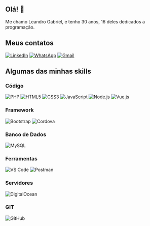 ## Olá! 👋

Me chamo Leandro Gabriel, e tenho 30 anos, 16 deles dedicados a programação.

## Meus contatos

[![LinkedIn](https://img.shields.io/badge/LinkedIn-0A66C2?&labelColor=0A66C2&logo=linkedin&logoColor=white&style=for-the-badge)](https://www.linkedin.com/in/leandro-gabriel-8276aa138/)
[![WhatsApp](https://img.shields.io/badge/WhatsApp-25d366?&labelColor=25D366&logo=whatsapp&logoColor=white&style=for-the-badge)](https://api.whatsapp.com/send/?phone=5519999847031&text=Ol%C3%A1%2C+tudo+bem%3F&type=phone_number&app_absent=0)
[![Gmail](https://img.shields.io/badge/Gmail-EA4335?&labelColor=EA4335&logo=gmail&logoColor=white&style=for-the-badge)](mailto:suporte@starfez.com)


## Algumas das minhas skills

### Código
![PHP](https://img.shields.io/badge/PHP-777BB4?logo=PHP&logoColor=white&style=for-the-badge)
![HTML5](https://img.shields.io/badge/HTML5-E34F26?logo=HTML5&logoColor=white&style=for-the-badge)
![CSS3](https://img.shields.io/badge/CSS3-1572B6?logo=CSS3&logoColor=white&style=for-the-badge)
![JavaScript](https://img.shields.io/badge/JavaScript-F7DF1E?logo=JavaScript&logoColor=333333&style=for-the-badge)
![Node.js](https://img.shields.io/badge/Node.js-339933?logo=Node.js&logoColor=white&style=for-the-badge)
![Vue.js](https://img.shields.io/badge/Vue.js-35495E?style=for-the-badge&logo=vue.js&logoColor=4FC08D)

### Framework
![Bootstrap](https://img.shields.io/badge/Bootstrap-7952B3?logo=Bootstrap&logoColor=white&style=for-the-badge)
![Cordova](https://img.shields.io/badge/Cordova-35434F?style=for-the-badge&logo=apache-cordova&logoColor=E8E8E8)


### Banco de Dados
![MySQL](https://img.shields.io/badge/MySQL-4479A1?logo=MySQL&logoColor=white&style=for-the-badge)

### Ferramentas
![VS Code](https://img.shields.io/badge/VS%20Code-007ACC?logo=Visual%20Studio%20Code&logoColor=white&style=for-the-badge)
![Postman](https://img.shields.io/badge/Postman-FF6C37?logo=Postman&logoColor=white&style=for-the-badge)

### Servidores
![DigitalOcean](https://img.shields.io/badge/DigitalOcean-0080FF?logo=DigitalOcean&logoColor=white&style=for-the-badge)

### GIT
![GitHub](https://img.shields.io/badge/GitHub-181717?logo=GitHub&logoColor=white&style=for-the-badge)
